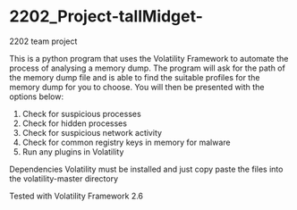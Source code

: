 # 2202_Project-tallMidget-
2202 team project 

This is a python program that uses the Volatility Framework to automate the process of analysing a memory dump. The program will ask for the path of the memory dump file and is able to find the suitable profiles for the memory dump for you to choose. You will then be presented with the options below: 

1. Check for suspicious processes
2. Check for hidden processes
3. Check for suspicious network activity
4. Check for common registry keys in memory for malware
5. Run any plugins in Volatility

Dependencies
Volatility must be installed and just copy paste the files into the volatility-master directory

Tested with Volatility Framework 2.6

